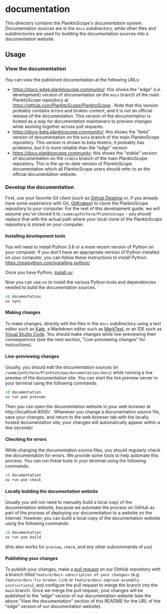# documentation

This directory contains the PlanktoScope's documentation system. Documentation sources are in the `docs` subdirectory, while other files and subdirectories are used for building the documentation sources into a documentation website.

## Usage

### View the documentation

You can view the published documentation at the following URLs:

- <https://docs-edge.planktoscope.community/>: this shows the "edge" (i.e. development) version of documentation on the `main` branch of the main PlanktoScope repository at https://github.com/PlanktoScope/PlanktoScope . Note that this version probably contains errors and broken content, and it is not an official release of the documentation. This version of the documentation is hosted as a way for documentation maintainers to preview changes while working together across pull requests.
- <https://docs-beta.planktoscope.community/>: this shows the "beta" version of documentation on the `beta` branch of the main PlanktoScope repository. This version is shown to beta testers; it probably has problems, but it is more reliable than the "edge" version
- <https://docs.planktoscope.community>: this shows the "stable" version of documentation on the `stable` branch of the main PlanktoScope repository. This is the up-to-date version of PlanktoScope documentation which all PlanktoScope users should refer to as the official documentation website.

### Develop the documentation

First, use your favorite Git client (such as [Github Desktop](https://desktop.github.com/) or, if you already have some experience with Git, [GitKraken](https://www.gitkraken.com/)) to clone the PlanktoScope repository to your computer. For the rest of this development guide, we will assume you've cloned it to `/some/path/here/PlanktoScope` - you should replace that with the actual path where your local clone of the PlanktoScope repository is stored on your computer.

#### Installing development tools

You will need to install Python 3.8 or a more recent version of Python on your computer. If you don't have an appropriate version of Python installed on your computer, you can follow these instructions to install Python: <https://realpython.com/installing-python/>

Once you have Python, [install uv](https://docs.astral.sh/uv/).

Now you can use uv to install the various Python tools and dependencies needed to build the documentation sources.

```sh
cd documentation
uv sync
```

#### Making changes

To make changes, directly edit the files in the `docs` subdirectory using a text editor such as [Kate](https://kate-editor.org/), a Markdown editor such as [MarkText](https://github.com/marktext/marktext), or an IDE such as [Visual Studio Code](https://code.visualstudio.com/). You should make changes while live-previewing their consequences (see the next section, "Live-previewing changes" for instructions).

#### Live-previewing changes

Usually, you should edit the documentation sources (in `/some/path/here/PlanktoScope/documentation/docs`) while running a live preview of the documentation site. You can start the live preview server in your terminal using the following commands:

```sh
cd documentation
uv run poe preview
```

Then you can open the documentation website in your web browser at http://localhost:8000/ . Whenever you change a documentation source file, save your changes, and return to the web browser tab with the locally hosted documentation site, your changes will automatically appear within a few seconds!

#### Checking for errors

While changing the documentation source files, you should regularly check the documentation for errors. We provide some tools to help automate this process. You can run these tools in your terminal using the following commands:

```sh
cd documentation
uv run poe check
```

#### Locally building the documentation website

Usually you will not need to manually build a local copy of the documentation website, because we automate the process on GitHub as part of the process of deploying our documentation to a website on the internet. However, you can build a local copy of the documentation website using the following commands:

```sh
cd documentation
uv run poe build
```

(this also works for `preview`, `check`, and any other subcommands of `poe`)

#### Publishing your changes

To publish your changes, make a [pull request](https://github.com/PlanktoScope/PlanktoScope/pulls) on our GitHub repository with a branch titled `feature/docs-<description of your changes>` (e.g. `feature/docs-fix-broken-link` or `feature/docs-improve-assembly-instructions`), and configure the pull request to merge the branch into the `main` branch. Once we merge the pull request, your changes will be published to the "edge" version of our documentation website (see the above "View the documentation" section of this README for the URL of the "edge" version of our documentation website).

